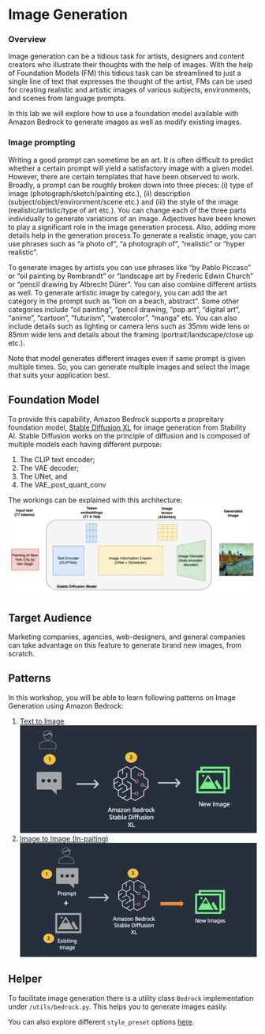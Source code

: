 # Image Generation
### Overview

Image generation can be a tidious task for artists, designers and content creators who illustrate their thoughts with the help of images. With the help of Foundation Models (FM) this tidious task can be streamlined to just a single line of text that expresses the thought of the artist, FMs can be used for creating realistic and artistic images of various subjects, environments, and scenes from language prompts.

In this lab we will explore how to use a foundation model available with Amazon Bedrock to generate images as well as modify existing images.


### Image prompting

Writing a good prompt can sometime be an art. It is often difficult to predict whether a certain prompt will yield a satisfactory image with a given model. However, there are certain templates that have been observed to work. Broadly, a prompt can be roughly broken down into three pieces: (i) type of image (photograph/sketch/painting etc.), (ii) description (subject/object/environment/scene etc.) and (iii) the style of the image (realistic/artistic/type of art etc.). You can change each of the three parts individually to generate variations of an image. Adjectives have been known to play a significant role in the image generation process. Also, adding more details help in the generation process.To generate a realistic image, you can use phrases such as “a photo of”, “a photograph of”, “realistic” or “hyper realistic”. 

To generate images by artists you can use phrases like “by Pablo Piccaso” or “oil painting by Rembrandt” or “landscape art by Frederic Edwin Church” or “pencil drawing by Albrecht Dürer”. You can also combine different artists as well. To generate artistic image by category, you can add the art category in the prompt such as “lion on a beach, abstract”. Some other categories include “oil painting”, “pencil drawing, “pop art”, “digital art”, “anime”, “cartoon”, “futurism”, “watercolor”, “manga” etc. You can also include details such as lighting or camera lens such as 35mm wide lens or 85mm wide lens and details about the framing (portrait/landscape/close up etc.).

Note that model generates different images even if same prompt is given multiple times. So, you can generate multiple images and select the image that suits your application best.

## Foundation Model

To provide this capability, Amazon Bedrock supports a propreitary foundation model, [Stable Diffusion XL](https://stability.ai/stablediffusion) for image generation from Stability AI. Stable Diffusion works on the principle of diffusion and is composed of multiple models each having different purpose:

1. The CLIP text encoder;
2. The VAE decoder;
3. The UNet, and
4. The VAE_post_quant_conv

The workings can be explained with this architecture:
![Stable Diffusion Architecture](./images/sd.png)

## Target Audience

Marketing companies, agencies, web-designers, and general companies can take advantage on this feature to generate brand new images, from scratch.

## Patterns

In this workshop, you will be able to learn following patterns on Image Generation using Amazon Bedrock:

1. [Text to Image](./Bedrock%20Stable%20Diffusion%20XL.ipynb)
    ![Text to Image](./images/71-txt-2-img.png)
2. [Image to Image (In-paiting)](./Bedrock%20Stable%20Diffusion%20XL.ipynb)
    ![Text to Image](./images/72-img-2-img.png)

## Helper
To facilitate image generation there is a utility class `Bedrock` implementation under `/utils/bedrock.py`. This helps you to generate images easily.

You can also explore different `style_preset`  options [here](https://platform.stability.ai/docs/features/animation/parameters#available-styles).